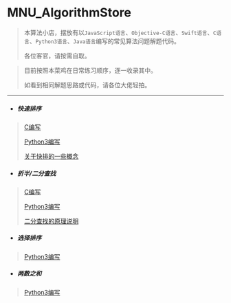 # MNU_AlgorithmStore
> 本算法小店，摆放有以`JavaScript语言`、`Objective-C语言`、`Swift语言`、`C语言`、`Python3语言`、`Java语言`编写的常见算法问题解题代码。
>
> 各位客官，请按需自取。


> 目前按照本菜鸡在日常练习顺序，逐一收录其中。
>
> 如看到相同解题思路或代码，请各位大佬轻拍。

---

- ##### 快速排序

> [C编写](https://github.com/ShannonMYang/MNU_AlgorithmStore/blob/master/quickSort/main.c)
>
> [Python3编写](https://github.com/ShannonMYang/MNU_AlgorithmStore/blob/master/quickSort/quickSort.py)
>
> [关于快排的一些概念](https://github.com/ShannonMYang/MNU_AlgorithmStore/blob/master/quickSort/quickSort.md)


- ##### 折半/二分查找

> [C编写](https://github.com/ShannonMYang/MNU_AlgorithmStore/blob/master/binarySearch/main.c)
>
> [Python3编写](https://github.com/ShannonMYang/MNU_AlgorithmStore/blob/master/binarySearch/binarySearch.py)
>
> [二分查找的原理说明](https://github.com/ShannonMYang/MNU_AlgorithmStore/blob/master/binarySearch/binarySearch.md)


- ##### 选择排序

> [Python3编写](https://github.com/ShannonMYang/MNU_AlgorithmStore/blob/master/selectionSort/selectionSort.py)


- ##### 两数之和

> [Python3编写](https://github.com/ShannonMYang/MNU_AlgorithmStore/blob/master/TwoSum/TwoSum.py)

